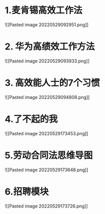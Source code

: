 # 1.麦肯锡高效工作法
![[Pasted image 20220529092951.png]]
# 2. 华为高绩效工作方法
![[Pasted image 20220529093933.png]]


# 3. 高效能人士的7个习惯
![[Pasted image 20220529094808.png]]

# 4.了不起的我
![[Pasted image 20220529173453.png]]
# 5.劳动合同法思维导图
![[Pasted image 20220529173648.png]]
# 6.招聘模块
![[Pasted image 20220529173726.png]]
